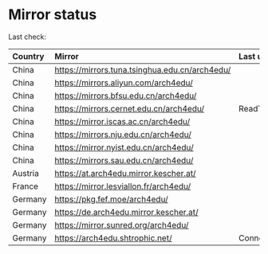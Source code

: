 <script src="./time.js"></script>
# Mirror status
Last check: <script type="text/javascript">localize(1756408754.36477);</script>

|Country|Mirror|Last update|
|:------|:-----|:----------|
|China|https://mirrors.tuna.tsinghua.edu.cn/arch4edu/|<script type="text/javascript">localize(1756363613);</script>|
|China|https://mirrors.aliyun.com/arch4edu/|<script type="text/javascript">localize(1756363613);</script>|
|China|https://mirrors.bfsu.edu.cn/arch4edu/|<script type="text/javascript">localize(1756363613);</script>|
|China|https://mirrors.cernet.edu.cn/arch4edu/|ReadTimeout|
|China|https://mirror.iscas.ac.cn/arch4edu/|<script type="text/javascript">localize(1756363613);</script>|
|China|https://mirrors.nju.edu.cn/arch4edu/|<script type="text/javascript">localize(1756320098);</script>|
|China|https://mirror.nyist.edu.cn/arch4edu/|<script type="text/javascript">localize(1756363613);</script>|
|China|https://mirrors.sau.edu.cn/arch4edu/|<script type="text/javascript">localize(1756320098);</script>|
|Austria|https://at.arch4edu.mirror.kescher.at/|<script type="text/javascript">localize(1756104457);</script>|
|France|https://mirror.lesviallon.fr/arch4edu/|<script type="text/javascript">localize(1756363613);</script>|
|Germany|https://pkg.fef.moe/arch4edu/|<script type="text/javascript">localize(1756104457);</script>|
|Germany|https://de.arch4edu.mirror.kescher.at/|<script type="text/javascript">localize(1756104457);</script>|
|Germany|https://mirror.sunred.org/arch4edu/|<script type="text/javascript">localize(1756363613);</script>|
|Germany|https://arch4edu.shtrophic.net/|ConnectionError|

<script src="./tablefilter/tablefilter.js"></script>
<script src="./table.js"></script>